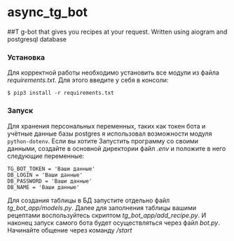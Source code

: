# async_tg_bot
##T g-bot that gives you recipes at your request. Written using aiogram and postgresql database

### Установка
Для корректной работы необходимо установить все модули из файла *requirements.txt*. Для этого введите у себя в консоли:
```
$ pip3 install -r requirements.txt
```

### Запуск
Для хранения персональных переменных, таких как токен бота и учётные данные базы postgres я использовал возможности модуля `python-dotenv`.
Если вы хотите Запустить программу со своими данными, создайте в основной директории файл *.env* и положите в него следующие переменные:
```
TG_BOT_TOKEN = 'Ваши данные'
DB_LOGIN = 'Ваши данные'
DB_PASSWORD = 'Ваши данные'
DB_NAME = 'Ваши данные'
```
Для создания таблицы в БД запустите отдельно файл *tg_bot_app/models.py*. 
Далее для заполнения таблицы вашими рецептами воспользуйтесь скриптом *tg_bot_app/add_recipe.py*.
И наконец запуск самого бота будет осуществляться через файл *bot.py*. Начинайте общение через команду */start* 
